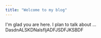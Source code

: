 ```yaml
---
title: "Welcome to my blog"
---
```


I'm glad you are here. I plan to talk about ...
DasdnALSKDNalsfljADFJSDFJKSBDF
